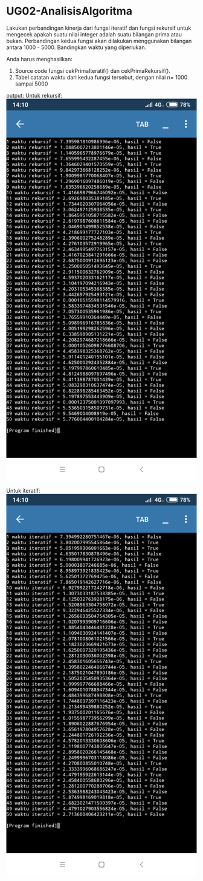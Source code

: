# UG02-AnalisisAlgoritma


Lakukan perbandingan kinerja dari fungsi iteratif dan fungsi rekursif untuk mengecek apakah suatu nilai integer adalah suatu bilangan prima atau bukan. Perbandingan kedua fungsi akan dilakukan menggunakan bilangan antara 1000 - 5000. Bandingkan waktu yang diperlukan.

Anda harus menghasilkan:
1. Source code fungsi cekPrimaIteratif() dan cekPrimaRekursif(). 
2. Tabel catatan waktu dari kedua fungsi tersebut, dengan nilai n= 1000 sampai 5000

output:
Untuk rekursif:
![alt text](https://github.com/UKDW-StrukturData/UG02-AnalisisAlgoritma/blob/main/Screenshot_2023-09-07-14-10-07-276_ru.iiec.pydroid3.png)

Untuk iteratif:
![alt text](https://github.com/UKDW-StrukturData/UG02-AnalisisAlgoritma/blob/main/Screenshot_2023-09-07-14-10-38-419_ru.iiec.pydroid3.png)
